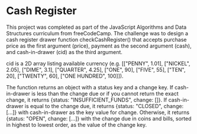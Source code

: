 # Cash Register

This project was completed as part of the JavaScript Algorithms and Data Structures curriculum from freeCodeCamp. The challenge was to design a cash register drawer function checkCashRegister() that accepts purchase price as the first argument (price), payment as the second argument (cash), and cash-in-drawer (cid) as the third argument. 

cid is a 2D array listing available currency (e.g. [["PENNY", 1.01], ["NICKEL", 2.05], ["DIME", 3.1], ["QUARTER", 4.25], ["ONE", 90], ["FIVE", 55], ["TEN", 20], ["TWENTY", 60], ["ONE HUNDRED", 100]]).

The function returns an object with a status key and a change key. If cash-in-drawer is less than the change due or if you cannot return the exact change, it returns {status: "INSUFFICIENT_FUNDS", change: []}. If cash-in-drawer is equal to the change due, it returns {status: "CLOSED", change: [...]} with cash-in-drawer as the key value for change. Otherwise, it returns {status: "OPEN", change: [...]} with the change due in coins and bills, sorted in highest to lowest order, as the value of the change key.